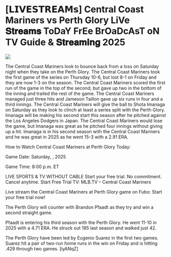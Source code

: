# [𝗟𝗜𝗩𝗘𝗦𝗧𝗥𝗘𝗔𝗠𝘀] Central Coast Mariners vs Perth Glory LiVe 𝐒𝐭𝐫𝐞𝐚𝐦𝐬 ToDaY FrEe BrOaDcAsT oN TV Guide & 𝐒𝐭𝐫𝐞𝐚𝐦𝐢𝐧𝐠  2025  
  
  
[![](https://i.imgur.com/qSNzIqt.png)](https://movie.rssnews.media/pTnErUfb.php)  
  
The Central Coast Mariners look to bounce back from a loss on Saturday night when they take on the Perth Glory. The Central Coast Mariners took the first game of the series on Thursday 10-6, but lost 8-1 on Friday and they are now 1-3 on the season. The Central Coast Mariners scored the first run of the game in the top of the second, but gave up two in the bottom of the inning and trailed the rest of the game. The Central Coast Mariners managed just three hits and Jameson Taillon gave up six runs in four and a third innings. The Central Coast Mariners will give the ball to Shota Imanaga on Saturday as they look to clinch at least a series split with the Perth Glory. Imanaga will be making his second start this season after he pitched against the Los Angeles Dodgers in Japan. The Central Coast Mariners would lose the game, but Imanaga was great as he pitched four innings without giving up a hit. Imanaga is in his second season with the Central Coast Mariners and he was great in 2025 as he went 15-3 with a 2.91 ERA.

How to Watch Central Coast Mariners at Perth Glory Today:

Game Date: Saturday, , 2025

Game Time: 8:00 p.m. ET

LIVE SPORTS & TV WITHOUT CABLE
Start your free trial. No commitment. Cancel anytime.
Start Free Trial
TV: MLB.TV – Central Coast Mariners

Live stream the Central Coast Mariners at Perth Glory game on Fubo: Start your free trial now!

The Perth Glory will counter with Brandon Pfaadt as they try and win a second straight game.

Pfaadt is entering his third season with the Perth Glory. He went 11-10 in 2025 with a 4.71 ERA. He struck out 185 last season and walked just 42.

The Perth Glory have been led by Eugenio Suarez in the first two games. Suarez hit a pair of two-run home runs in the win on Friday and is hitting .429 through two games. [iyANqZ]